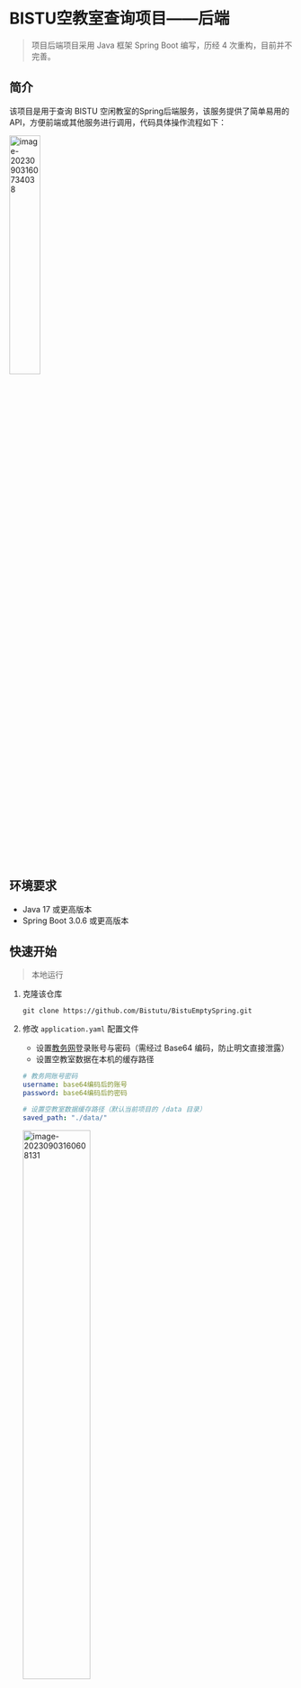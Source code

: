 # BISTU空教室查询项目——后端

> 项目后端项目采用 Java 框架 Spring Boot 编写，历经 4 次重构，目前并不完善。

## 简介

该项目是用于查询 BISTU 空闲教室的Spring后端服务，该服务提供了简单易用的API，方便前端或其他服务进行调用，代码具体操作流程如下：

<img src="https://oss.thinkstu.com/typora/202309031607060.png?x-oss-process=style/optimize" alt="image-20230903160734038" width="33%" />

## 环境要求

- Java 17 或更高版本
- Spring Boot 3.0.6 或更高版本

## 快速开始

> 本地运行

1. 克隆该仓库

   ```shell
   git clone https://github.com/Bistutu/BistuEmptySpring.git
   ```
2. 修改 `application.yaml` 配置文件

   - 设置[教务网](https://jwxt.bistu.edu.cn/jwapp/sys/emaphome/portal/index.do)登录账号与密码（需经过 Base64 编码，防止明文直接泄露）
   - 设置空教室数据在本机的缓存路径

   ```yaml
   # 教务网账号密码
   username: base64编码后的账号
   password: base64编码后的密码
   
   # 设置空教室数据缓存路径（默认当前项目的 /data 目录）
   saved_path: "./data/"
   ```

   <img src="https://oss.thinkstu.com/typora/202309031606222.png?x-oss-process=style/optimize" alt="image-20230903160608131" width="50%" />

3. 直接运行项目

### 项目目录结构

> 代码遵循 Spring Boot 通用的项目目录结构

```shell
├── compus				校区逻辑代码
├── config				网络框架配置信息
├── controller		接口
├── entity				实体类
├── helper				一些加解密与编解码工具
├── process				教务网登录模块
├── service				服务方法
├── timer					定时器，用于定时向教务网获取空教室数据
└── utils					工具
```

## 开发者

ThinkStu

## 许可证

MIT License

























